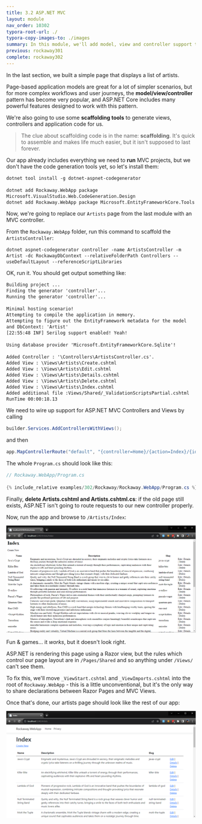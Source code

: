 ```yaml
---
title: 3.2 ASP.NET MVC
layout: module
nav_order: 10302
typora-root-url: ./
typora-copy-images-to: ./images
summary: In this module, we'll add model, view and controller support to our app
previous: rockaway301
complete: rockaway302
---
```


In the last section, we built a simple page that displays a list of artists.

Page-based application models are great for a lot of simpler scenarios, but for more complex workflows and user journeys, the **model/view/controller** pattern has become very popular, and ASP.NET Core includes many powerful features designed to work with this pattern.

We're also going to use some **scaffolding tools** to generate views, controllers and application code for us.

>  The clue about scaffolding code is in the name: **scaffolding**. It's quick to assemble and makes life much easier, but it isn't supposed to last forever.

Our app already includes everything we need to **run** MVC projects, but we don't have the code generation tools yet, so let's install them:

```console
dotnet tool install -g dotnet-aspnet-codegenerator

dotnet add Rockaway.WebApp package Microsoft.VisualStudio.Web.CodeGeneration.Design
dotnet add Rockaway.WebApp package Microsoft.EntityFrameworkCore.Tools
```

Now, we're going to replace our `Artists` page from the last module with an MVC controller.

From the `Rockaway.WebApp` folder, run this command to scaffold the `ArtistsController`:

```dotnetcli
dotnet aspnet-codegenerator controller -name ArtistsController -m Artist -dc RockawayDbContext --relativeFolderPath Controllers --useDefaultLayout --referenceScriptLibraries
```

OK, run it. You should get output something like:

```
Building project ...
Finding the generator 'controller'...
Running the generator 'controller'...

Minimal hosting scenario!
Attempting to compile the application in memory.
Attempting to figure out the EntityFramework metadata for the model and DbContext: 'Artist'
[22:55:48 INF] Serilog support enabled! Yeah!

Using database provider 'Microsoft.EntityFrameworkCore.Sqlite'!

Added Controller : '\Controllers\ArtistsController.cs'.
Added View : \Views\Artists\Create.cshtml
Added View : \Views\Artists\Edit.cshtml
Added View : \Views\Artists\Details.cshtml
Added View : \Views\Artists\Delete.cshtml
Added View : \Views\Artists\Index.cshtml
Added additional file :Views/Shared/_ValidationScriptsPartial.cshtml
RunTime 00:00:18.13
```

We need to wire up support for ASP.NET MVC Controllers and Views by calling 

```csharp
builder.Services.AddControllersWithViews();
```

and then

```csharp
app.MapControllerRoute("default", "{controller=Home}/{action=Index}/{id?}");
```

The whole `Program.cs` should look like this:

```csharp
// Rockaway.WebApp/Program.cs

{% include_relative examples/302/Rockaway/Rockaway.WebApp/Program.cs %}
```

Finally, **delete Artists.cshtml and Artists.cshtml.cs**: if the old page still exists, ASP.NET isn't going to route requests to our new controller properly.

Now, run the app and browse to `/Artists/Index`:

![image-20231013230306282](images/image-20231013230306282.png)

Fun & games... it *works*, but it doesn't look right.

ASP.NET is rendering this page using a Razor view, but the rules which control our page layout are in `/Pages/Shared` and so anything under `/Views/` can't see them.

To fix this, we'll move `_ViewStart.cshtml` and `_ViewImports.cshtml` into the root of `Rockaway.WebApp` - this is a little unconventional, but it's the only way to share declarations between Razor Pages and MVC Views.

Once that's done, our artists page should look like the rest of our app:

![image-20231013230859451](images/image-20231013230859451.png)

